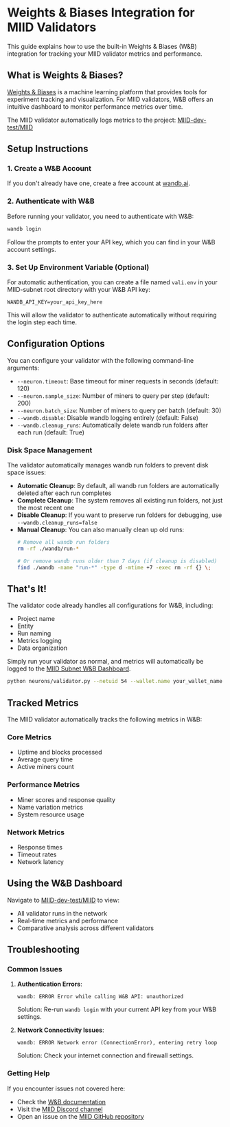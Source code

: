 # Weights & Biases Integration for MIID Validators

This guide explains how to use the built-in Weights & Biases (W&B) integration for tracking your MIID validator metrics and performance.

## What is Weights & Biases?

[Weights & Biases](https://wandb.ai/) is a machine learning platform that provides tools for experiment tracking and visualization. For MIID validators, W&B offers an intuitive dashboard to monitor performance metrics over time.

The MIID validator automatically logs metrics to the project: [MIID-dev-test/MIID](https://wandb.ai/MIID-dev-test/MIID)

## Setup Instructions

### 1. Create a W&B Account

If you don't already have one, create a free account at [wandb.ai](https://wandb.ai/site).

### 2. Authenticate with W&B

Before running your validator, you need to authenticate with W&B:

```bash
wandb login
```

Follow the prompts to enter your API key, which you can find in your W&B account settings.

### 3. Set Up Environment Variable (Optional)

For automatic authentication, you can create a file named `vali.env` in your MIID-subnet root directory with your W&B API key:

```
WANDB_API_KEY=your_api_key_here
```

This will allow the validator to authenticate automatically without requiring the login step each time.

## Configuration Options

You can configure your validator with the following command-line arguments:

- `--neuron.timeout`: Base timeout for miner requests in seconds (default: 120)
- `--neuron.sample_size`: Number of miners to query per step (default: 200)
- `--neuron.batch_size`: Number of miners to query per batch (default: 30)
- `--wandb.disable`: Disable wandb logging entirely (default: False)
- `--wandb.cleanup_runs`: Automatically delete wandb run folders after each run (default: True)

### Disk Space Management

The validator automatically manages wandb run folders to prevent disk space issues:

- **Automatic Cleanup**: By default, all wandb run folders are automatically deleted after each run completes
- **Complete Cleanup**: The system removes all existing run folders, not just the most recent one
- **Disable Cleanup**: If you want to preserve run folders for debugging, use `--wandb.cleanup_runs=false`
- **Manual Cleanup**: You can also manually clean up old runs:
  ```bash
  # Remove all wandb run folders
  rm -rf ./wandb/run-*
  
  # Or remove wandb runs older than 7 days (if cleanup is disabled)
  find ./wandb -name "run-*" -type d -mtime +7 -exec rm -rf {} \;
  ```

## That's It!

The validator code already handles all configurations for W&B, including:
- Project name
- Entity
- Run naming
- Metrics logging
- Data organization

Simply run your validator as normal, and metrics will automatically be logged to the [MIID Subnet W&B Dashboard](https://wandb.ai/MIID-dev-test/MIID).

```bash
python neurons/validator.py --netuid 54 --wallet.name your_wallet_name --wallet.hotkey your_hotkey --subtensor.network finney
```

## Tracked Metrics

The MIID validator automatically tracks the following metrics in W&B:

### Core Metrics
- Uptime and blocks processed
- Average query time
- Active miners count

### Performance Metrics
- Miner scores and response quality
- Name variation metrics
- System resource usage

### Network Metrics
- Response times
- Timeout rates
- Network latency

## Using the W&B Dashboard

Navigate to [MIID-dev-test/MIID](https://wandb.ai/MIID-dev-test/MIID-mainnet) to view:
- All validator runs in the network
- Real-time metrics and performance
- Comparative analysis across different validators

## Troubleshooting

### Common Issues

1. **Authentication Errors**:
   ```
   wandb: ERROR Error while calling W&B API: unauthorized
   ```
   Solution: Re-run `wandb login` with your current API key from your W&B settings.

2. **Network Connectivity Issues**:
   ```
   wandb: ERROR Network error (ConnectionError), entering retry loop
   ```
   Solution: Check your internet connection and firewall settings.

### Getting Help

If you encounter issues not covered here:
- Check the [W&B documentation](https://docs.wandb.ai/)
- Visit the [MIID Discord channel](https://discord.com/channels/799672011265015819/1351934165964296232)
- Open an issue on the [MIID GitHub repository](https://github.com/yanez-compliance/MIID-subnet) 